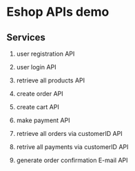 # Eshop APIs demo

## Services

1. user registration API

2. user login API

3. retrieve all products API

4. create order API

5. create cart API

6. make payment API

7. retrieve all orders via customerID API

8. retrive all payments via customerID API

9. generate order confirmation E-mail API

